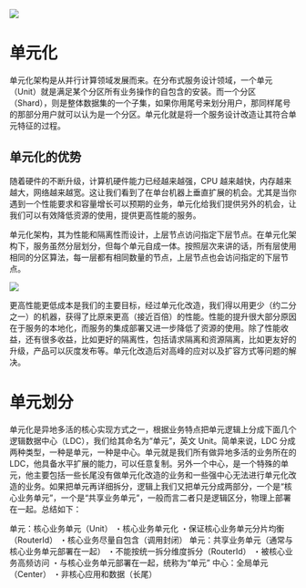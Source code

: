 [![](https://i.postimg.cc/WzXsh0MX/image.png)](https://github.com/wx-chevalier/Backend-Series)

# 单元化

单元化架构是从并行计算领域发展而来。在分布式服务设计领域，一个单元（Unit）就是满足某个分区所有业务操作的自包含的安装。而一个分区（Shard），则是整体数据集的一个子集，如果你用尾号来划分用户，那同样尾号的那部分用户就可以认为是一个分区。单元化就是将一个服务设计改造让其符合单元特征的过程。

## 单元化的优势

随着硬件的不断升级，计算机硬件能力已经越来越强，CPU 越来越快，内存越来越大，网络越来越宽。这让我们看到了在单台机器上垂直扩展的机会。尤其是当你遇到一个性能要求和容量增长可以预期的业务，单元化给我们提供另外的机会，让我们可以有效降低资源的使用，提供更高性能的服务。

单元化架构，其为性能和隔离性而设计，上层节点访问指定下层节点。在单元化架构下，服务虽然分层划分，但每个单元自成一体。按照层次来讲的话，所有层使用相同的分区算法，每一层都有相同数量的节点，上层节点也会访问指定的下层节点。

![](https://i.postimg.cc/sfWDr2pY/image.png)

更高性能更低成本是我们的主要目标，经过单元化改造，我们得以用更少（约二分之一）的机器，获得了比原来更高（接近百倍）的性能。性能的提升很大部分原因在于服务的本地化，而服务的集成部署又进一步降低了资源的使用。除了性能收益，还有很多收益，比如更好的隔离性，包括请求隔离和资源隔离，比如更友好的升级，产品可以灰度发布等。单元化改造后对高峰的应对以及扩容方式等问题的解决。

# 单元划分

单元化是异地多活的核心实现方式之一，根据业务特点把单元逻辑上分成下面几个逻辑数据中心（LDC），我们给其命名为“单元”，英文 Unit。简单来说，LDC 分成两种类型，一种是单元，一种是中心。单元就是我们所有做异地多活的业务所在的 LDC，他具备水平扩展的能力，可以任意复制。另外一个中心，是一个特殊的单元，他主要包括一些长尾没有做单元化改造的业务和一些强中心无法进行单元化改造的业务。如果把单元再详细拆分，逻辑上我们又把单元分成两部分，一个是“核心业务单元”，一个是“共享业务单元”，一般而言二者只是逻辑区分，物理上部署在一起。总结如下：

单元：核心业务单元（Unit）
・核心业务单元化
・保证核心业务单元分片均衡（RouterId）
・核心业务尽量自包含（调用封闭）
单元：共享业务单元（通常与核心业务单元部署在一起）
・不能按统一拆分维度拆分（RouterId）
・被核心业务高频访问
・与核心业务单元部署在一起，统称为“单元”
中心：全局单元（Center）
・非核心应用和数据（长尾）
